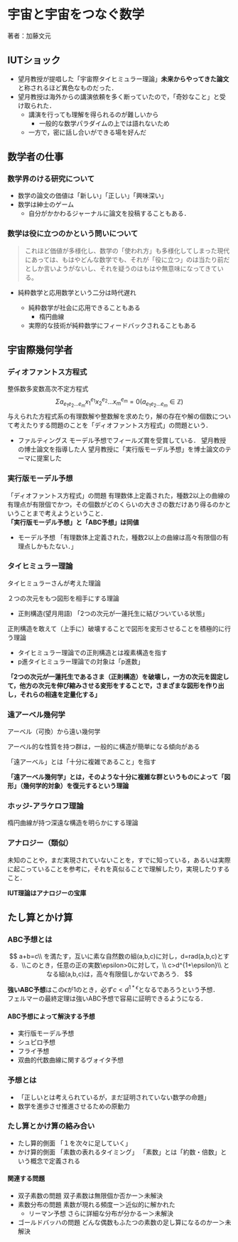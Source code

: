 # 宇宙と宇宙をつなぐ数学

著者：加藤文元

## IUTショック

- 望月教授が提唱した「宇宙際タイヒミュラー理論」**未来からやってきた論文**と称されるほど異色なものだった．
- 望月教授は海外からの講演依頼を多く断っていたので，「奇妙なこと」と受け取られた．
  - 講演を行っても理解を得られるのが難しいから
    - 一般的な数学パラダイムの上では語れないため
  - 一方で，密に話し合いができる場を好んだ



## 数学者の仕事

### 数学界のける研究について

- 数学の論文の価値は「新しい」「正しい」「興味深い」
- 数学は紳士のゲーム
  - 自分がかかわるジャーナルに論文を投稿することもある．

### 数学は役に立つのかという問いについて

> これほど価値が多様化し、数学の「使われ方」も多様化してしまった現代にあっては、もはやどんな数学でも、それが「役に立つ」のは当たり前だとしか言いようがないし、それを疑うのはもはや無意味になってきている。

- 純粋数学と応用数学という二分は時代遅れ

  - 純粋数学が社会に応用できることもある
    - 楕円曲線
  - 実際的な技術が純粋数学にフィードバックされることもある

  

## 宇宙際幾何学者

### ディオファントス方程式

整係数多変数高次不定方程式
$$
\Sigma a_{e_1e_2...e_m}x^{e_1}_1x^{e_2}_2...x^{e_m}_m=0(a_{e_1e_2...e_m}\in\mathbb{Z})
$$
与えられた方程式系の有理数解や整数解を求めたり，解の存在や解の個数について考えたりする問題のことを「ディオファントス方程式」の問題という．

- ファルティングス
  モーデル予想でフィールズ賞を受賞している．
  望月教授の博士論文を指導した人
  望月教授に「実行版モーデル予想」を博士論文のテーマに提案した

### 実行版モーデル予想

「ディオファントス方程式」の問題
有理数体上定義された，種数2以上の曲線の有理点が有限個でかつ，その個数がどのくらいの大きさの数だけあり得るのかということまで考えようということ．  
**「実行版モーデル予想」と「ABC予想」は同値**

- モーデル予想
  「有理数体上定義された，種数2以上の曲線は高々有限個の有理点しかもたない．」

### タイヒミュラー理論

タイヒミュラーさんが考えた理論

２つの次元をもつ図形を相手にする理論

- 正則構造(望月用語)
  「2つの次元が一蓮托生に結びついている状態」

正則構造を敢えて（上手に）破壊することで図形を変形させることを積極的に行う理論

- タイヒミュラー理論での正則構造とは複素構造を指す
- p進タイヒミュラー理論での対象は「p進数」



**「2つの次元が一蓮托生であるさま（正則構造）を破壊し，一方の次元を固定して，他方の次元を伸び縮みさせる変形をすることで，さまざまな図形を作り出し，それらの相違を定量化する」**

### 遠アーベル幾何学

アーベル（可換）から遠い幾何学

アーベル的な性質を持つ群は，一般的に構造が簡単になる傾向がある

「遠アーベル」とは「十分に複雑であること」を指す

**「遠アーベル幾何学」とは，そのような十分に複雑な群というものによって「図形」（幾何学的対象）を復元するという理論**

### ホッジ-アラケロフ理論

楕円曲線が持つ深遠な構造を明らかにする理論

### アナロジー（類似）

未知のことや，まだ実現されていないことを，すでに知っている，あるいは実際に起こっていることを参考に，それを真似ることで理解したり，実現したりすること．

**IUT理論はアナロジーの宝庫**

## たし算とかけ算

### ABC予想とは

$$
a+b=c\\
を満たす，互いに素な自然数の組(a,b,c)に対し，d=rad(a,b,c)とする．\\このとき，任意の正の実数\epsilon>0に対して，\\
c>d^{1+\epsilon}\\
となる組(a,b,c)は，高々有限個しかないであろう．
$$

**強いABC予想**はこの$\epsilon$が1のとき，必ず$c<d^{1*\epsilon}$となるであろうという予想．  
フェルマーの最終定理は強いABC予想で容易に証明できるようになる．

#### ABC予想によって解決する予想

- 実行版モーデル予想
- シュピロ予想
- フライ予想
- 双曲的代数曲線に関するヴォイタ予想

### 予想とは

- 「正しいとは考えられているが，まだ証明されていない数学の命題」
- 数学を進歩させ推進させるための原動力

### たし算とかけ算の絡み合い

- たし算的側面
  「１を次々に足していく」
- かけ算的側面
  「素数の表れるタイミング」
  「素数」とは「約数・倍数」という概念で定義される

#### 関連する問題

- 双子素数の問題
  双子素数は無限個か否かー＞未解決
- 素数分布の問題
  素数が現れる頻度ー＞近似的に解かれた
  - リーマン予想
    さらに詳細な分布が分かるー＞未解決
- ゴールドバッハの問題
  どんな偶数もふたつの素数の足し算になるのかー＞未解決